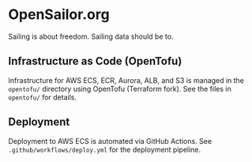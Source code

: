 # OpenSailor.org

Sailing is about freedom. Sailing data should be to.

## Infrastructure as Code (OpenTofu)

Infrastructure for AWS ECS, ECR, Aurora, ALB, and S3 is managed in the `opentofu/` directory using OpenTofu (Terraform fork). See the files in `opentofu/` for details.

## Deployment

Deployment to AWS ECS is automated via GitHub Actions. See `.github/workflows/deploy.yml` for the deployment pipeline.